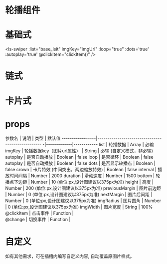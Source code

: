 # 轮播组件

# 基础式
 <ls-swiper :list="base_lsit" imgKey="imgUrl" :loop="true" :dots='true' :autoplay='true' @clickItem="clickItem()" />

# 链式
<ls-swiper :list="list" imgKey="imgUrl" imgWidth="300" previousMargin="20" nextMargin='20'/>

# 卡片式
<ls-swiper :list="base_lsit" imgKey="imgUrl" :crown="true" :loop="true" :shadow='true' height='130' previousMargin="120" nextMargin='120' imgRadius="5" />

# props
参数名           |  说明                                              | 类型        |   默认值
-----------------|-------------------------------------------------- -|-------------|------------
list             |  轮播数据                                          | Array       |  必输
imgKey           |  轮播数据key（图片url属性）                         | String      |  必输  (自定义模式，非必输)
autoplay         |  是否自动播放                                      | Boolean     |  false
loop             |  是否循环                                          | Boolean     |  false
autoplay         |  是否自动播放                                      | Boolean     |  false
dots             |  是否显示轮播点                                    | Boolean     |  false
crown            |  卡片特效 (中间突出，两边缩放特效)                  | Boolean     |  false
interval         |  播放时间间隔                                      | Number      |  2000
duration         |  滑动速度                                          | Number      |  1500
bottom           |  轮播点下边距                                      | Number      |  10    (单位:px,设计图建议以375px为准)
height           |  高度                                              | Number      |  200   (单位:px,设计图建议以375px为准)
previousMargin   |  图片前边距                                        | Number      |  0     (单位:px,设计图建议以375px为准)
nextMargin       |  图片后间距                                        | Number      |  0     (单位:px,设计图建议以375px为准)
imgRadius        |  图片圆角                                          | Number      |  0     (单位:px,设计图建议以375px为准)
imgWidth         |  图片宽度                                          | String      |  100%
@clickItem       |  点击事件                                          | Function    |  
@change          |  切换事件                                          | Function    |  

# 自定义
<ls-swiper :list="list">
 <template v-slot="{data}">
	xxx
 </template>
</ls-swiper>

如有其他需求，可在插槽内编写自定义内容, 自动覆盖原图片样式。  